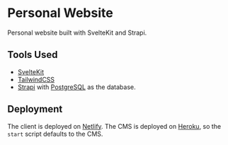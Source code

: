 # Personal Website
Personal website built with SvelteKit and Strapi.

## Tools Used
* [SvelteKit](https://kit.svelte.dev/)
* [TailwindCSS](https://tailwindcss.com/)
* [Strapi](https://strapi.io/) with [PostgreSQL](https://www.postgresql.org/) as the database.

## Deployment
The client is deployed on [Netlify](https://www.netlify.com/). The CMS is deployed on [Heroku](https://www.heroku.com/), so the `start` script defaults to the CMS.